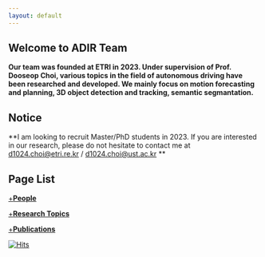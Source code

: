 ```yaml
---
layout: default
---
```


## Welcome to ADIR Team

**Our team was founded at ETRI in 2023. Under supervision of Prof. Dooseop Choi, various topics in the field of autonomous driving have been researched and developed. We mainly focus on motion forecasting and planning, 3D object detection and tracking, semantic segmantation.**

## Notice

**I am looking to recruit Master/PhD students in 2023. If you are interested in our research, please do not hesitate to contact me at d1024.choi@etri.re.kr / d1024.choi@ust.ac.kr **

## Page List
[+**People**](./people.md)

[+**Research Topics**](./researches.md)

[+**Publications**](./publications.md)

[![Hits](https://hits.seeyoufarm.com/api/count/incr/badge.svg?url=https%3A%2F%2Fadir-etri.github.io&count_bg=%2379C83D&title_bg=%23555555&icon=&icon_color=%23E7E7E7&title=hits&edge_flat=false)](https://hits.seeyoufarm.com)
